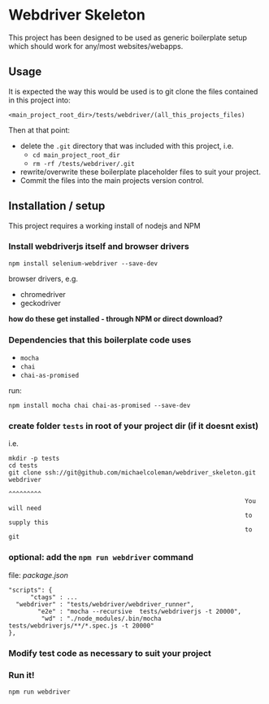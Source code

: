 
Webdriver Skeleton
==================

This project has been designed to be used as generic boilerplate setup which 
should work for any/most websites/webapps.

Usage
-----

It is expected the way this would be used is to git clone the files contained
in this project into:

    <main_project_root_dir>/tests/webdriver/(all_this_projects_files)

Then at that point:

* delete the `.git` directory that was included with this project, i.e.  
    * `cd main_project_root_dir`
    * `rm -rf /tests/webdriver/.git`
* rewrite/overwrite these boilerplate placeholder files to suit your project. 
* Commit the files into the main projects version control.


Installation / setup
--------------------

This project requires a working install of nodejs and NPM

### Install webdriverjs itself and browser drivers

    npm install selenium-webdriver --save-dev
 
browser drivers, e.g.

* chromedriver
* geckodriver 

**how do these get installed - through NPM or direct download?**

### Dependencies that this boilerplate code uses

* `mocha`
* `chai`
* `chai-as-promised`  

run:

    npm install mocha chai chai-as-promised --save-dev


### create folder `tests` in root of your project dir (if it doesnt exist)  
i.e.

    mkdir -p tests
    cd tests
    git clone ssh://git@github.com/michaelcoleman/webdriver_skeleton.git webdriver
                                                                         ^^^^^^^^^
                                                                     You will need
                                                                     to supply this
                                                                     to git

### optional: add the `npm run webdriver` command

file: *package.json*

    "scripts": {
          "ctags" : ...
      "webdriver" : "tests/webdriver/webdriver_runner",
            "e2e" : "mocha --recursive  tests/webdriverjs -t 20000",
             "wd" : "./node_modules/.bin/mocha tests/webdriverjs/**/*.spec.js -t 20000"
    },


### Modify test code as necessary to suit your project

### Run it!

    npm run webdriver


